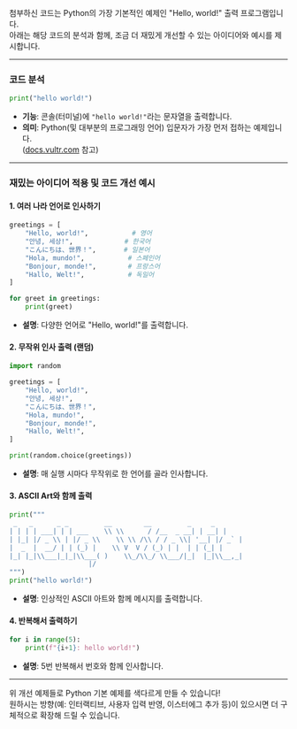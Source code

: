 첨부하신 코드는 Python의 가장 기본적인 예제인 "Hello, world!" 출력 프로그램입니다.  
아래는 해당 코드의 분석과 함께, 조금 더 재밌게 개선할 수 있는 아이디어와 예시를 제시합니다.

---

### 코드 분석

```python
print("hello world!")
```
- **기능**: 콘솔(터미널)에 `"hello world!"`라는 문자열을 출력합니다.
- **의미**: Python(및 대부분의 프로그래밍 언어) 입문자가 가장 먼저 접하는 예제입니다.  
  ([docs.vultr.com](https://docs.vultr.com/python/examples/print-hello-world) 참고)

---

### 재밌는 아이디어 적용 및 코드 개선 예시

#### 1. 여러 나라 언어로 인사하기

```python
greetings = [
    "Hello, world!",           # 영어
    "안녕, 세상!",             # 한국어
    "こんにちは、世界！",       # 일본어
    "Hola, mundo!",           # 스페인어
    "Bonjour, monde!",        # 프랑스어
    "Hallo, Welt!",           # 독일어
]

for greet in greetings:
    print(greet)
```
- **설명**: 다양한 언어로 "Hello, world!"를 출력합니다.

#### 2. 무작위 인사 출력 (랜덤)

```python
import random

greetings = [
    "Hello, world!",
    "안녕, 세상!",
    "こんにちは、世界！",
    "Hola, mundo!",
    "Bonjour, monde!",
    "Hallo, Welt!",
]

print(random.choice(greetings))
```
- **설명**: 매 실행 시마다 무작위로 한 언어를 골라 인사합니다.

#### 3. ASCII Art와 함께 출력

```python
print("""
 _   _      _ _         __        __         _     _ 
| | | | ___| | | ___    \\ \\      / /__  _ __| | __| |
| |_| |/ _ \\ | |/ _ \\    \\ \\ /\\ / / _ \\| '__| |/ _` |
|  _  |  __/ | | (_) |    \\ V  V / (_) | |  | | (_| |
|_| |_|\\___|_|_|\\___( )    \\_/\\_/ \\___/|_|  |_|\\__,_|
                    |/                                
""")
print("hello world!")
```
- **설명**: 인상적인 ASCII 아트와 함께 메시지를 출력합니다.

#### 4. 반복해서 출력하기

```python
for i in range(5):
    print(f"{i+1}: hello world!")
```
- **설명**: 5번 반복해서 번호와 함께 인사합니다.

---

위 개선 예제들로 Python 기본 예제를 색다르게 만들 수 있습니다!  
원하시는 방향(예: 인터랙티브, 사용자 입력 반영, 이스터에그 추가 등)이 있으시면 더 구체적으로 확장해 드릴 수 있습니다.